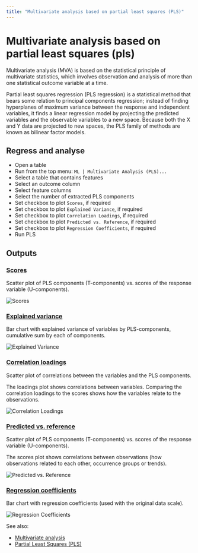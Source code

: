 ```yaml
---
title: "Multivariate analysis based on partial least squares (PLS)"
---
```

<!-- SUBTITLE: -->

# Multivariate analysis based on partial least squares (pls)

Multivariate analysis (MVA) is based on the statistical principle of multivariate statistics, which involves observation
and analysis of more than one statistical outcome variable at a time.

Partial least squares regression (PLS regression) is a statistical method that bears some relation to principal
components regression; instead of finding hyperplanes of maximum variance between the response and independent
variables, it finds a linear regression model by projecting the predicted variables and the observable variables to a
new space. Because both the X and Y data are projected to new spaces, the PLS family of methods are known as bilinear
factor models.

## Regress and analyse

* Open a table
* Run from the top menu: `ML | Multivariate Analysis (PLS)...`
* Select a table that contains features
* Select an outcome column
* Select feature columns
* Select the number of extracted PLS components
* Set checkbox to plot `Scores`, if required
* Set checkbox to plot `Explained Variance`, if required
* Set checkbox to plot `Correlation Loadings`, if required
* Set checkbox to plot `Predicted vs. Reference`, if required
* Set checkbox to plot `Regression Coefficients`, if required
* Run PLS

## Outputs

### [Scores](plots/scores.md)

Scatter plot of PLS components (T-components) vs. scores of the response variable (U-components).

![Scores](../../uploads/features/stats/scores.png "Scores Scatter Plot")

### [Explained variance](plots/explained-variance.md)

Bar chart with explained variance of variables by PLS-components, cumulative sum by each of components.

![Explained Variance](../../uploads/features/stats/explained-variance.png "Explained Variance Bar Chart")

### [Correlation loadings](plots/correlation-loadings.md)

Scatter plot of correlations between the variables and the PLS components.

The loadings plot shows correlations between variables. Comparing the correlation loadings to the scores shows how the
variables relate to the observations.

![Correlation Loadings](../../uploads/features/stats/correlation-loadings.png "Correlation Loadings Scatter Plot")

### [Predicted vs. reference](plots/predicted-vs-reference.md)

Scatter plot of PLS components (T-components) vs. scores of the response variable (U-components).

The scores plot shows correlations between observations (how observations related to each other, occurrence groups or
trends).

![Predicted vs. Reference](../../uploads/features/stats/predicted-vs-reference.png "Predicted vs. Reference Scatter Plot")

### [Regression coefficients](plots/regression-coefficients.md)

Bar chart with regression coefficients (used with the original data scale).

![Regression Coefficients](../../uploads/features/stats/regression-coefficients.png "Regression Coefficients Bar Chart")

See also:

* [Multivariate analysis](https://en.wikipedia.org/wiki/Multivariate_analysis)
* [Partial Least Squares (PLS)](https://en.wikipedia.org/wiki/Partial_least_squares_regression)
